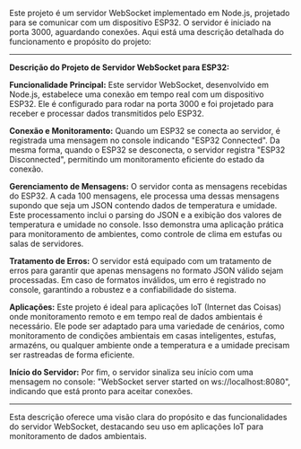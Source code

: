 Este projeto é um servidor WebSocket implementado em Node.js, projetado para se comunicar com um dispositivo ESP32. O servidor é iniciado na porta 3000, aguardando conexões. Aqui está uma descrição detalhada do funcionamento e propósito do projeto:

---

**Descrição do Projeto de Servidor WebSocket para ESP32:**

**Funcionalidade Principal:**
Este servidor WebSocket, desenvolvido em Node.js, estabelece uma conexão em tempo real com um dispositivo ESP32. Ele é configurado para rodar na porta 3000 e foi projetado para receber e processar dados transmitidos pelo ESP32.

**Conexão e Monitoramento:**
Quando um ESP32 se conecta ao servidor, é registrada uma mensagem no console indicando "ESP32 Connected". Da mesma forma, quando o ESP32 se desconecta, o servidor registra "ESP32 Disconnected", permitindo um monitoramento eficiente do estado da conexão.

**Gerenciamento de Mensagens:**
O servidor conta as mensagens recebidas do ESP32. A cada 100 mensagens, ele processa uma dessas mensagens supondo que seja um JSON contendo dados de temperatura e umidade. Este processamento inclui o parsing do JSON e a exibição dos valores de temperatura e umidade no console. Isso demonstra uma aplicação prática para monitoramento de ambientes, como controle de clima em estufas ou salas de servidores.

**Tratamento de Erros:**
O servidor está equipado com um tratamento de erros para garantir que apenas mensagens no formato JSON válido sejam processadas. Em caso de formatos inválidos, um erro é registrado no console, garantindo a robustez e a confiabilidade do sistema.

**Aplicações:**
Este projeto é ideal para aplicações IoT (Internet das Coisas) onde monitoramento remoto e em tempo real de dados ambientais é necessário. Ele pode ser adaptado para uma variedade de cenários, como monitoramento de condições ambientais em casas inteligentes, estufas, armazéns, ou qualquer ambiente onde a temperatura e a umidade precisam ser rastreadas de forma eficiente.

**Início do Servidor:**
Por fim, o servidor sinaliza seu início com uma mensagem no console: "WebSocket server started on ws://localhost:8080", indicando que está pronto para aceitar conexões.

---

Esta descrição oferece uma visão clara do propósito e das funcionalidades do servidor WebSocket, destacando seu uso em aplicações IoT para monitoramento de dados ambientais.